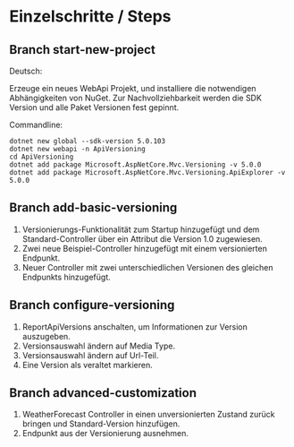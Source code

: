 # Einzelschritte / Steps

## Branch start-new-project

Deutsch:

Erzeuge ein neues WebApi Projekt, und installiere die notwendigen Abhängigkeiten von NuGet. Zur Nachvollziehbarkeit werden die SDK Version und alle Paket Versionen fest gepinnt.

Commandline:

```shell
dotnet new global --sdk-version 5.0.103
dotnet new webapi -n ApiVersioning
cd ApiVersioning
dotnet add package Microsoft.AspNetCore.Mvc.Versioning -v 5.0.0
dotnet add package Microsoft.AspNetCore.Mvc.Versioning.ApiExplorer -v 5.0.0
```

## Branch add-basic-versioning

1. Versionierungs-Funktionalität zum Startup hinzugefügt und dem Standard-Controller über ein Attribut die Version 1.0 zugewiesen.
2. Zwei neue Beispiel-Controller hinzugefügt mit einem versionierten Endpunkt. 
3. Neuer Controller mit zwei unterschiedlichen Versionen des gleichen Endpunkts hinzugefügt.

## Branch configure-versioning

1. ReportApiVersions anschalten, um Informationen zur Version auszugeben.
2. Versionsauswahl ändern auf Media Type.
3. Versionsauswahl ändern auf Url-Teil.
4. Eine Version als veraltet markieren.

## Branch advanced-customization

1. WeatherForecast Controller in einen unversionierten Zustand zurück bringen und Standard-Version hinzufügen.
2. Endpunkt aus der Versionierung ausnehmen.
